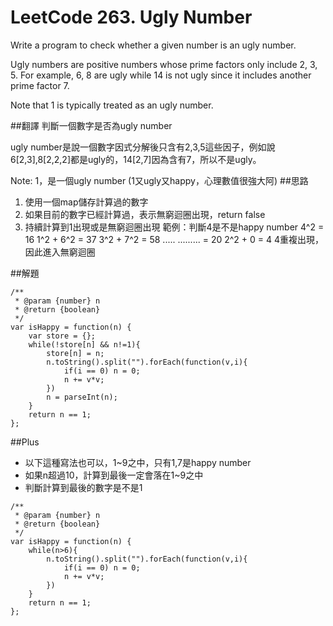 # LeetCode 263. Ugly Number

Write a program to check whether a given number is an ugly number.

Ugly numbers are positive numbers whose prime factors only include 2, 3, 5. For example, 6, 8 are ugly while 14 is not ugly since it includes another prime factor 7.

Note that 1 is typically treated as an ugly number.

##翻譯
判斷一個數字是否為ugly number

ugly number是說一個數字因式分解後只含有2,3,5這些因子，例如說6[2,3],8[2,2,2]都是ugly的，14[2,7]因為含有7，所以不是ugly。

Note: 1，是一個ugly number (1又ugly又happy，心理數值很強大阿)
##思路
1. 使用一個map儲存計算過的數字
2. 如果目前的數字已經計算過，表示無窮迴圈出現，return false
3. 持續計算到1出現或是無窮迴圈出現
範例：判斷4是不是happy number
4^2       = 16 
1^2 + 6^2 = 37
3^2 + 7^2 = 58
.....
......... = 20
2^2 + 0   = 4
4重複出現，因此進入無窮迴圈

##解題
```
/**
 * @param {number} n
 * @return {boolean}
 */
var isHappy = function(n) {
    var store = {};
    while(!store[n] && n!=1){
        store[n] = n; 
        n.toString().split("").forEach(function(v,i){
            if(i == 0) n = 0;
            n += v*v;
        })
        n = parseInt(n);
    }
    return n == 1;
};
```

##Plus
* 以下這種寫法也可以，1~9之中，只有1,7是happy number
* 如果n超過10，計算到最後一定會落在1~9之中
* 判斷計算到最後的數字是不是1

```
/**
 * @param {number} n
 * @return {boolean}
 */
var isHappy = function(n) {
    while(n>6){
        n.toString().split("").forEach(function(v,i){
            if(i == 0) n = 0;
            n += v*v;
        })
    }
    return n == 1;
};
```
